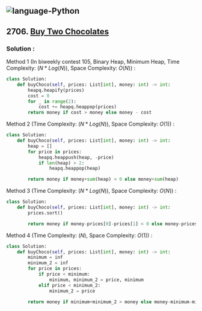 ![language-Python](https://img.shields.io/badge/Python-ffd43b?style=for-the-badge&logo=PYTHON)
---

## 2706. [Buy Two Chocolates](https://leetcode.com/problems/buy-two-chocolates)

### Solution :

Method 1 (In biweekly contest 105, Binary Heap, Minimum Heap, Time Complexity: $(N*Log(N))$, Space Complexity: $O(N)$) :
```python
class Solution:
    def buyChoco(self, prices: List[int], money: int) -> int:
        heapq.heapify(prices)
        cost = 0
        for _ in range(2):
            cost += heapq.heappop(prices)
        return money if cost > money else money - cost
```

Method 2 (Time Complexity: $(N*Log(N))$, Space Complexity: $O(1)$) :
```python
class Solution:
    def buyChoco(self, prices: List[int], money: int) -> int:
        heap = []
        for price in prices:
            heapq.heappush(heap, -price)
            if len(heap) > 2:
                heapq.heappop(heap)

        return money if money+sum(heap) < 0 else money+sum(heap)
```

Method 3 (Time Complexity: $(N*Log(N))$, Space Complexity: $O(N)$) :
```python
class Solution:
    def buyChoco(self, prices: List[int], money: int) -> int:
        prices.sort()

        return money if money-prices[0]-prices[1] < 0 else money-prices[0]-prices[1]
```

Method 4 (Time Complexity: $(N)$, Space Complexity: $O(1)$) :
```python
class Solution:
    def buyChoco(self, prices: List[int], money: int) -> int:
        minimum = inf
        minimum_2 = inf
        for price in prices:
            if price < minimum:
                minimum, minimum_2 = price, minimum
            elif price < minimum_2:
                minimum_2 = price

        return money if minimum+minimum_2 > money else money-minimum-minimum_2
```
